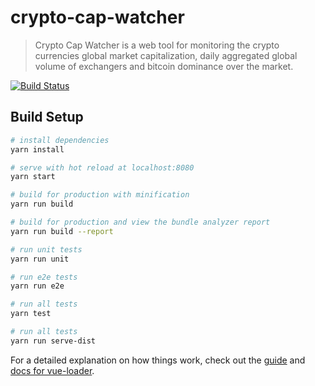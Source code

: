 # crypto-cap-watcher

> Crypto Cap Watcher is a web tool for monitoring the crypto currencies global market capitalization, daily aggregated global volume of exchangers and bitcoin dominance over the market.

[![Build Status](https://semaphoreci.com/api/v1/xdemocle/crypto-cap-watcher/branches/master/badge.svg)](https://semaphoreci.com/xdemocle/crypto-cap-watcher)

## Build Setup

``` bash
# install dependencies
yarn install

# serve with hot reload at localhost:8080
yarn start

# build for production with minification
yarn run build

# build for production and view the bundle analyzer report
yarn run build --report

# run unit tests
yarn run unit

# run e2e tests
yarn run e2e

# run all tests
yarn test

# run all tests
yarn run serve-dist
```

For a detailed explanation on how things work, check out the [guide](http://vuejs-templates.github.io/webpack/) and [docs for vue-loader](http://vuejs.github.io/vue-loader).
